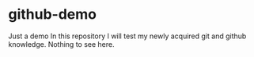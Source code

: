 # github-demo
Just a demo
In this repository I will test my newly acquired git and github knowledge. Nothing to see here.
